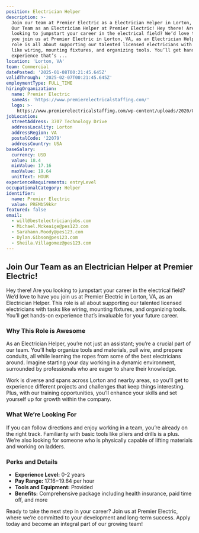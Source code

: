 ```yaml
---
position: Electrician Helper
description: >-
  Join our team at Premier Electric as a Electrician Helper in Lorton, VA. Join
  Our Team as an Electrician Helper at Premier Electric! Hey there! Are you
  looking to jumpstart your career in the electrical field? We’d love to have
  you join us at Premier Electric in Lorton, VA, as an Electrician Helper. This
  role is all about supporting our talented licensed electricians with tasks
  like wiring, mounting fixtures, and organizing tools. You’ll get hands-on
  experience that’s ...
location: 'Lorton, VA'
team: Commercial
datePosted: '2025-01-08T00:21:45.645Z'
validThrough: '2025-02-07T00:21:45.645Z'
employmentType: FULL_TIME
hiringOrganization:
  name: Premier Electric
  sameAs: 'https://www.premierelectricalstaffing.com/'
  logo: >-
    https://www.premierelectricalstaffing.com/wp-content/uploads/2020/05/Premier-Electrical-Staffing-logo.png
jobLocation:
  streetAddress: 3707 Technology Drive
  addressLocality: Lorton
  addressRegion: VA
  postalCode: '22079'
  addressCountry: USA
baseSalary:
  currency: USD
  value: 18.4
  minValue: 17.16
  maxValue: 19.64
  unitText: HOUR
experienceRequirements: entryLevel
occupationalCategory: Helper
identifier:
  name: Premier Electric
  value: PREMb59kkr
featured: false
email:
  - will@bestelectricianjobs.com
  - Michael.Mckeaige@pes123.com
  - Sarahann.Moody@pes123.com
  - Dylan.Gibson@pes123.com
  - Sheila.Villagomez@pes123.com
---
```




## Join Our Team as an Electrician Helper at Premier Electric!

Hey there! Are you looking to jumpstart your career in the electrical field? We’d love to have you join us at Premier Electric in Lorton, VA, as an Electrician Helper. This role is all about supporting our talented licensed electricians with tasks like wiring, mounting fixtures, and organizing tools. You’ll get hands-on experience that’s invaluable for your future career.

### Why This Role is Awesome

As an Electrician Helper, you’re not just an assistant; you’re a crucial part of our team. You’ll help organize tools and materials, pull wire, and prepare conduits, all while learning the ropes from some of the best electricians around. Imagine starting your day working in a dynamic environment, surrounded by professionals who are eager to share their knowledge.

Work is diverse and spans across Lorton and nearby areas, so you’ll get to experience different projects and challenges that keep things interesting. Plus, with our training opportunities, you’ll enhance your skills and set yourself up for growth within the company.

### What We’re Looking For

If you can follow directions and enjoy working in a team, you’re already on the right track. Familiarity with basic tools like pliers and drills is a plus. We’re also looking for someone who is physically capable of lifting materials and working on ladders.

### Perks and Details

- **Experience Level:** 0-2 years
- **Pay Range:** $17.16-$19.64 per hour
- **Tools and Equipment:** Provided
- **Benefits:** Comprehensive package including health insurance, paid time off, and more

Ready to take the next step in your career? Join us at Premier Electric, where we’re committed to your development and long-term success. Apply today and become an integral part of our growing team!